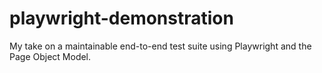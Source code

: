 # playwright-demonstration
My take on a maintainable end-to-end test suite using Playwright and the Page Object Model.


